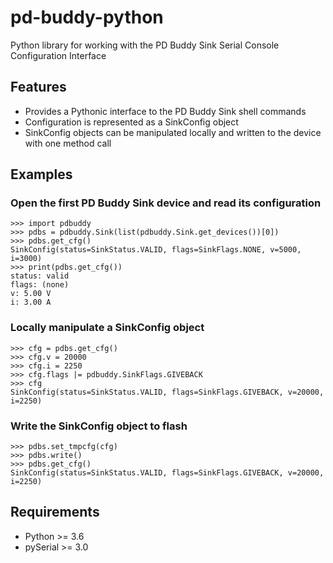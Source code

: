 # pd-buddy-python

Python library for working with the PD Buddy Sink Serial Console Configuration
Interface

## Features

* Provides a Pythonic interface to the PD Buddy Sink shell commands
* Configuration is represented as a SinkConfig object
* SinkConfig objects can be manipulated locally and written to the device with
  one method call

## Examples

### Open the first PD Buddy Sink device and read its configuration

    >>> import pdbuddy
    >>> pdbs = pdbuddy.Sink(list(pdbuddy.Sink.get_devices())[0])
    >>> pdbs.get_cfg()
    SinkConfig(status=SinkStatus.VALID, flags=SinkFlags.NONE, v=5000, i=3000)
    >>> print(pdbs.get_cfg())
    status: valid
    flags: (none)
    v: 5.00 V
    i: 3.00 A

### Locally manipulate a SinkConfig object

    >>> cfg = pdbs.get_cfg()
    >>> cfg.v = 20000
    >>> cfg.i = 2250
    >>> cfg.flags |= pdbuddy.SinkFlags.GIVEBACK
    >>> cfg
    SinkConfig(status=SinkStatus.VALID, flags=SinkFlags.GIVEBACK, v=20000, i=2250)

### Write the SinkConfig object to flash

    >>> pdbs.set_tmpcfg(cfg)
    >>> pdbs.write()
    >>> pdbs.get_cfg()
    SinkConfig(status=SinkStatus.VALID, flags=SinkFlags.GIVEBACK, v=20000, i=2250)

## Requirements

* Python >= 3.6
* pySerial >= 3.0
